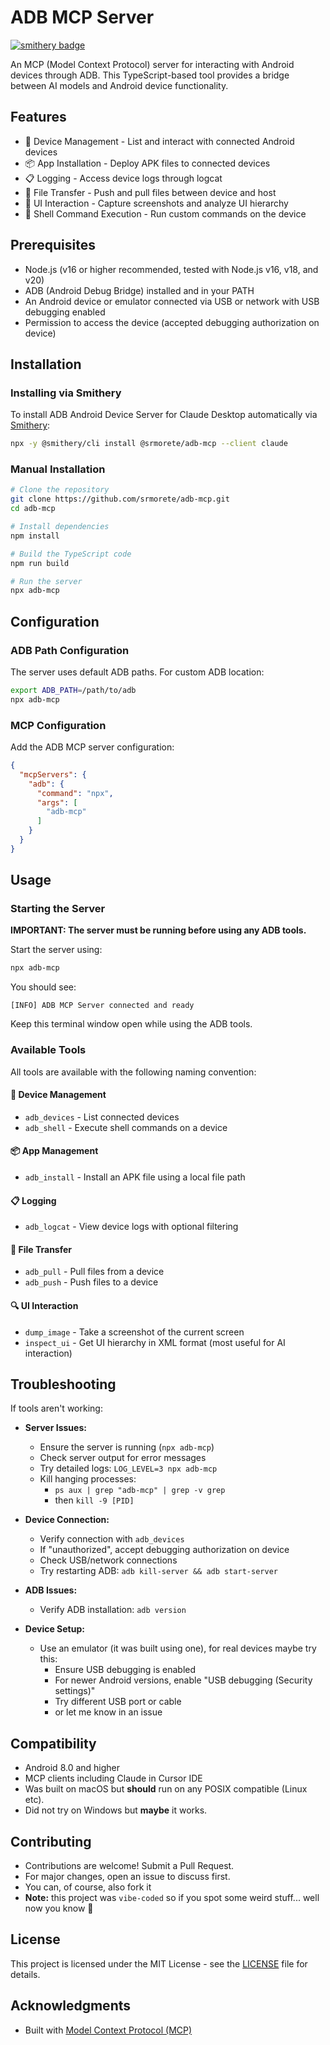 # ADB MCP Server
[![smithery badge](https://smithery.ai/badge/@srmorete/adb-mcp)](https://smithery.ai/server/@srmorete/adb-mcp)

An MCP (Model Context Protocol) server for interacting with Android devices through ADB. This TypeScript-based tool provides a bridge between AI models and Android device functionality.

## Features

- 📱 Device Management - List and interact with connected Android devices
- 📦 App Installation - Deploy APK files to connected devices
- 📋 Logging - Access device logs through logcat
- 🔄 File Transfer - Push and pull files between device and host
- 📸 UI Interaction - Capture screenshots and analyze UI hierarchy
- 🔧 Shell Command Execution - Run custom commands on the device

## Prerequisites

- Node.js (v16 or higher recommended, tested with Node.js v16, v18, and v20)
- ADB (Android Debug Bridge) installed and in your PATH
- An Android device or emulator connected via USB or network with USB debugging enabled
- Permission to access the device (accepted debugging authorization on device)

## Installation

### Installing via Smithery

To install ADB Android Device Server for Claude Desktop automatically via [Smithery](https://smithery.ai/server/@srmorete/adb-mcp):

```bash
npx -y @smithery/cli install @srmorete/adb-mcp --client claude
```

### Manual Installation
```bash
# Clone the repository
git clone https://github.com/srmorete/adb-mcp.git
cd adb-mcp

# Install dependencies
npm install

# Build the TypeScript code
npm run build

# Run the server
npx adb-mcp
```

## Configuration

### ADB Path Configuration

The server uses default ADB paths. For custom ADB location:

```bash
export ADB_PATH=/path/to/adb
npx adb-mcp
```

### MCP Configuration

Add the ADB MCP server configuration:
   ```json
   {
     "mcpServers": {
       "adb": {
         "command": "npx",
         "args": [
           "adb-mcp"
         ]
       }
     }
   }
   ```

## Usage

### Starting the Server

**IMPORTANT: The server must be running before using any ADB tools.**

Start the server using:

```bash
npx adb-mcp
```

You should see:
```
[INFO] ADB MCP Server connected and ready
```

Keep this terminal window open while using the ADB tools.

### Available Tools

All tools are available with the following naming convention:

#### 📱 Device Management

- `adb_devices` - List connected devices
- `adb_shell` - Execute shell commands on a device

#### 📦 App Management

- `adb_install` - Install an APK file using a local file path

#### 📋 Logging

- `adb_logcat` - View device logs with optional filtering

#### 🔄 File Transfer

- `adb_pull` - Pull files from a device
- `adb_push` - Push files to a device

#### 🔍 UI Interaction

- `dump_image` - Take a screenshot of the current screen
- `inspect_ui` - Get UI hierarchy in XML format (most useful for AI interaction)

## Troubleshooting

If tools aren't working:

- **Server Issues:**
  - Ensure the server is running (`npx adb-mcp`)
  - Check server output for error messages
  - Try detailed logs: `LOG_LEVEL=3 npx adb-mcp`
  - Kill hanging processes:
    - `ps aux | grep "adb-mcp" | grep -v grep`
    - then `kill -9 [PID]`

- **Device Connection:**
  - Verify connection with `adb_devices`
  - If "unauthorized", accept debugging authorization on device
  - Check USB/network connections
  - Try restarting ADB: `adb kill-server && adb start-server`

- **ADB Issues:**
  - Verify ADB installation: `adb version`

- **Device Setup:**
  - Use an emulator (it was built using one), for real devices maybe try this:
    - Ensure USB debugging is enabled
    - For newer Android versions, enable "USB debugging (Security settings)"
    - Try different USB port or cable
    - or let me know in an issue

## Compatibility

- Android 8.0 and higher
- MCP clients including Claude in Cursor IDE
- Was built on macOS but **should** run on any POSIX compatible (Linux etc).
- Did not try on Windows but **maybe** it works.

## Contributing

- Contributions are welcome! Submit a Pull Request.
- For major changes, open an issue to discuss first.
- You can, of course, also fork it
- **Note:** this project was `vibe-coded` so if you spot some weird stuff... well now you know 🙂

## License

This project is licensed under the MIT License - see the [LICENSE](LICENSE) file for details.

## Acknowledgments

- Built with [Model Context Protocol (MCP)](https://modelcontextprotocol.io/introduction)
